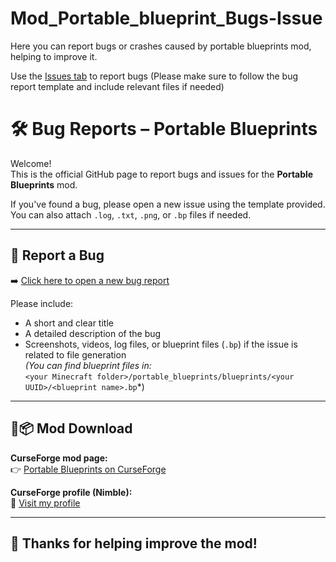 # Mod_Portable_blueprint_Bugs-Issue
Here you can report bugs or crashes caused by portable blueprints mod, helping to improve it.

Use the [Issues tab](https://github.com/nimblonia/Mod_Portable_blueprint_Bugs-Issue/issues/new/choose) to report bugs (Please make sure to follow the bug report template and include relevant files if needed)


# 🛠️ Bug Reports – Portable Blueprints

Welcome!  
This is the official GitHub page to report bugs and issues for the **Portable Blueprints** mod.

If you've found a bug, please open a new issue using the template provided.  
You can also attach `.log`, `.txt`, `.png`, or `.bp` files if needed.


---


## 📩 Report a Bug

➡️ [Click here to open a new bug report](https://github.com/nimblonia/Mod_Portable_blueprint_Bugs-Issue/issues/new/choose)

Please include:
- A short and clear title
- A detailed description of the bug
- Screenshots, videos, log files, or blueprint files (`.bp`) if the issue is related to file generation  
  *(You can find blueprint files in:*  
  `<your Minecraft folder>/portable_blueprints/blueprints/<your UUID>/<blueprint name>.bp`*)

---

## 🔗📦 Mod Download

**CurseForge mod page:**  
👉 [Portable Blueprints on CurseForge](https://www.curseforge.com/minecraft/mc-mods/portable-blueprints)

**CurseForge profile (Nimble):**  
👤 [Visit my profile](https://www.curseforge.com/members/nimble/projects)

---

## 🙌 Thanks for helping improve the mod!

